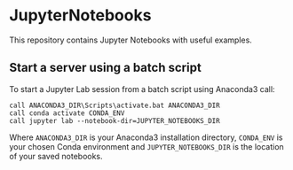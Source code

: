 # JupyterNotebooks

This repository contains Jupyter Notebooks with useful examples.

## Start a server using a batch script

To start a Jupyter Lab session from a batch script using Anaconda3 call:

```
call ANACONDA3_DIR\Scripts\activate.bat ANACONDA3_DIR
call conda activate CONDA_ENV
call jupyter lab --notebook-dir=JUPYTER_NOTEBOOKS_DIR
```

Where `ANACONDA3_DIR` is your Anaconda3 installation directory, `CONDA_ENV` is your chosen Conda environment and `JUPYTER_NOTEBOOKS_DIR` is the location of your saved notebooks.
